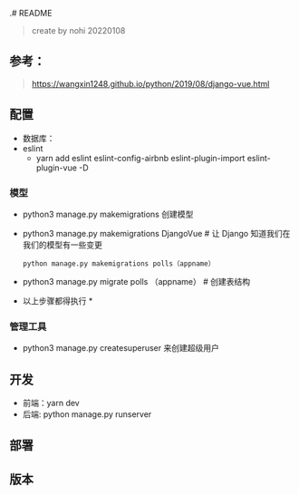 .# README
> create by nohi 20220108

## 参考：
> https://wangxin1248.github.io/python/2019/08/django-vue.html

## 配置
* 数据库：
* eslint
    *  yarn add eslint eslint-config-airbnb eslint-plugin-import eslint-plugin-vue -D
    
### 模型
* python3 manage.py makemigrations 创建模型
* python3 manage.py makemigrations DjangoVue  # 让 Django 知道我们在我们的模型有一些变更

  ```
  python manage.py makemigrations polls（appname）
  ```
* python3 manage.py migrate polls （appname）  # 创建表结构
* 以上步骤都得执行 *



### 管理工具
* python3 manage.py createsuperuser 来创建超级用户

## 开发
* 前端：yarn dev
* 后端: python manage.py runserver

## 部署

## 版本
###